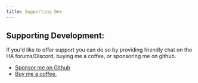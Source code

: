 ```yaml
---
title: Supporting Dev
---
```


## Supporting Development:

If you'd like to offer support you can do so by providing friendly chat on the HA forums/Discord, buying me a coffee, or sponsoring me on github.

* [Sponsor me on Github](https://github.com/sponsors/maykar)
* [Buy me a coffee.](https://www.buymeacoffee.com/FgwNR2l)
